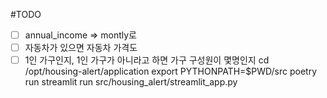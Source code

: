 #TODO
- [ ] annual_income => montly로
- [ ] 자동차가 있으면 자동차 가격도
- [ ] 1인 가구인지, 1인 가구가 아니라고 하면 가구 구성원이 몇명인지
cd /opt/housing-alert/application
export PYTHONPATH=$PWD/src
poetry run streamlit run src/housing_alert/streamlit_app.py
